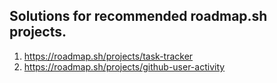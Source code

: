 Solutions for recommended roadmap.sh projects.
------

1. https://roadmap.sh/projects/task-tracker
2. https://roadmap.sh/projects/github-user-activity
